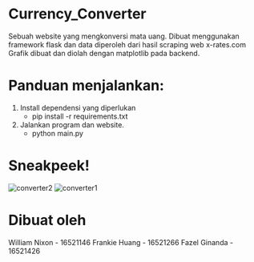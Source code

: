 # Currency_Converter
Sebuah website yang mengkonversi mata uang. 
Dibuat menggunakan framework flask dan data diperoleh dari hasil scraping web x-rates.com
Grafik dibuat dan diolah dengan matplotlib pada backend.

# Panduan menjalankan:
1. Install dependensi yang diperlukan
   - pip install -r requirements.txt
2. Jalankan program dan website.
   - python main.py

# Sneakpeek!
![converter2](https://user-images.githubusercontent.com/75229742/145755798-394f55a3-3c10-44e1-83ed-2e7e08eb05f6.jpg)
![converter1](https://user-images.githubusercontent.com/75229742/145755802-7cf117bf-6f22-4483-ad8e-a5d6bbd04bb2.jpg)


# Dibuat oleh
William Nixon - 16521146
Frankie Huang - 16521266
Fazel Ginanda - 16521426
